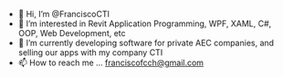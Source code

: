 - 👋 Hi, I’m @FranciscoCTI
- 👀 I’m interested in Revit Application Programming, WPF, XAML, C#, OOP, Web Development, etc
- 🌱 I’m currently developing software for private AEC companies, and selling our apps with my company CTI
- 📫 How to reach me ... franciscofcch@gmail.com

<!---
FranciscoCTI/FranciscoCTI is a ✨ special ✨ repository because its `README.md` (this file) appears on your GitHub profile.
You can click the Preview link to take a look at your changes.
--->

